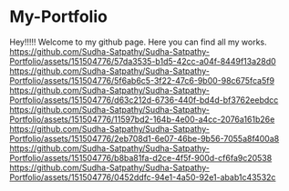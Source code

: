 # My-Portfolio

Hey!!!!! Welcome to my github page.
Here you can find all my works.
https://github.com/Sudha-Satpathy/Sudha-Satpathy-Portfolio/assets/151504776/57da3535-b1d5-42cc-a04f-8449f13a28d0
https://github.com/Sudha-Satpathy/Sudha-Satpathy-Portfolio/assets/151504776/5f6ab6c5-3f22-47c6-9b00-98c675fca5f9
https://github.com/Sudha-Satpathy/Sudha-Satpathy-Portfolio/assets/151504776/d63c212d-6736-440f-bd4d-bf3762eebdcc
https://github.com/Sudha-Satpathy/Sudha-Satpathy-Portfolio/assets/151504776/11597bd2-164b-4e00-a4cc-2076a161b26e
https://github.com/Sudha-Satpathy/Sudha-Satpathy-Portfolio/assets/151504776/2eb708d1-6e07-46be-9b56-7055a8f400a8
https://github.com/Sudha-Satpathy/Sudha-Satpathy-Portfolio/assets/151504776/b8ba81fa-d2ce-4f5f-900d-cf6fa9c20538
https://github.com/Sudha-Satpathy/Sudha-Satpathy-Portfolio/assets/151504776/0452ddfc-94e1-4a50-92e1-abab1c43532c
